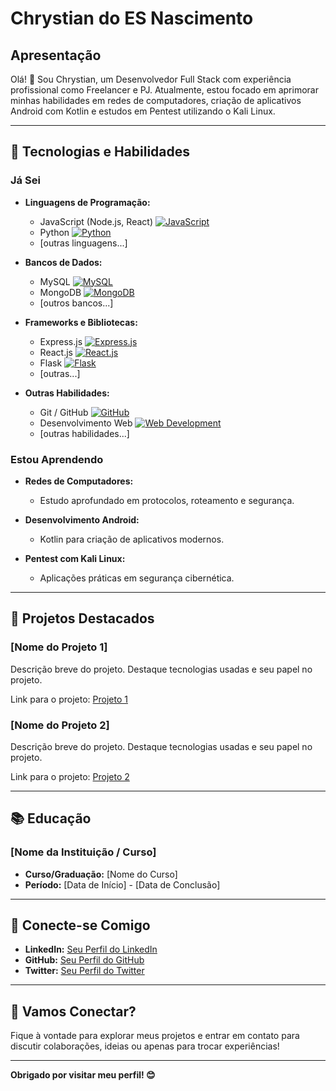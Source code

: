 # Chrystian do ES Nascimento

## Apresentação

Olá! 👋 Sou Chrystian, um Desenvolvedor Full Stack com experiência profissional como Freelancer e PJ. Atualmente, estou focado em aprimorar minhas habilidades em redes de computadores, criação de aplicativos Android com Kotlin e estudos em Pentest utilizando o Kali Linux.

---

## 🚀 Tecnologias e Habilidades

### Já Sei

- **Linguagens de Programação:**
  - JavaScript (Node.js, React) [![JavaScript](https://skillicons.dev/api/v1/icon/javascript)](https://skillicons.dev/api/v1/icon/javascript)
  - Python [![Python](https://skillicons.dev/api/v1/icon/python)](https://skillicons.dev/api/v1/icon/python)
  - [outras linguagens...]

- **Bancos de Dados:**
  - MySQL [![MySQL](https://skillicons.dev/api/v1/icon/mysql)](https://skillicons.dev/api/v1/icon/mysql)
  - MongoDB [![MongoDB](https://skillicons.dev/api/v1/icon/mongodb)](https://skillicons.dev/api/v1/icon/mongodb)
  - [outros bancos...]

- **Frameworks e Bibliotecas:**
  - Express.js [![Express.js](https://skillicons.dev/api/v1/icon/express)](https://skillicons.dev/api/v1/icon/express)
  - React.js [![React.js](https://skillicons.dev/api/v1/icon/react)](https://skillicons.dev/api/v1/icon/react)
  - Flask [![Flask](https://skillicons.dev/api/v1/icon/flask)](https://skillicons.dev/api/v1/icon/flask)
  - [outras...]

- **Outras Habilidades:**
  - Git / GitHub [![GitHub](https://skillicons.dev/api/v1/icon/github)](https://skillicons.dev/api/v1/icon/github)
  - Desenvolvimento Web [![Web Development](https://skillicons.dev/api/v1/icon/web-development)](https://skillicons.dev/api/v1/icon/web-development)
  - [outras habilidades...]

### Estou Aprendendo

- **Redes de Computadores:**
  - Estudo aprofundado em protocolos, roteamento e segurança.

- **Desenvolvimento Android:**
  - Kotlin para criação de aplicativos modernos.

- **Pentest com Kali Linux:**
  - Aplicações práticas em segurança cibernética.

---

## 🌱 Projetos Destacados

### [Nome do Projeto 1]

Descrição breve do projeto. Destaque tecnologias usadas e seu papel no projeto.

Link para o projeto: [Projeto 1](link_do_projeto)

### [Nome do Projeto 2]

Descrição breve do projeto. Destaque tecnologias usadas e seu papel no projeto.

Link para o projeto: [Projeto 2](link_do_projeto)

---

## 📚 Educação

### [Nome da Instituição / Curso]

- **Curso/Graduação:** [Nome do Curso]
- **Período:** [Data de Início] - [Data de Conclusão]

---

## 🔗 Conecte-se Comigo

- **LinkedIn:** [Seu Perfil do LinkedIn](link_do_seu_perfil)
- **GitHub:** [Seu Perfil do GitHub](link_do_seu_perfil)
- **Twitter:** [Seu Perfil do Twitter](link_do_seu_perfil)

---

## 🤝 Vamos Conectar?

Fique à vontade para explorar meus projetos e entrar em contato para discutir colaborações, ideias ou apenas para trocar experiências!

---

**Obrigado por visitar meu perfil! 😊**
